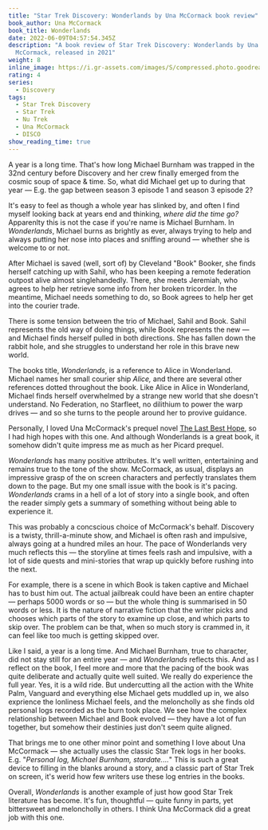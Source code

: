 ```yaml
---
title: "Star Trek Discovery: Wonderlands by Una McCormack book review"
book_author: Una McCormack
book_title: Wonderlands
date: 2022-06-09T04:57:54.345Z
description: "A book review of Star Trek Discovery: Wonderlands by Una
  McCormack, released in 2021"
weight: 8
inline_image: https://i.gr-assets.com/images/S/compressed.photo.goodreads.com/books/1616732391l/57530361._SY475_.jpg
rating: 4
series:
  - Discovery
tags:
  - Star Trek Discovery
  - Star Trek
  - Nu Trek
  - Una McCormack
  - DISCO
show_reading_time: true
---
```

A year is a long time. That's how long Michael Burnham was trapped in the 32nd century before Discovery and her crew finally emerged from the cosmic soup of space & time. So, what did Michael get up to during that year — E.g. the gap between season 3 episode 1 and season 3 episode 2? 

<!--more-->

It's easy to feel as though a whole year has slinked by, and often I find myself looking back at years end and thinking, *where did the time go?* Apparenlty this is not the case if you're name is Michael Burnham. In *Wonderlands*, Michael burns as brightly as ever, always trying to help and always putting her nose into places and sniffing around — whether she is welcome to or not.

After Michael is saved (well, sort of) by Cleveland "Book" Booker, she finds herself catching up with Sahil, who has been keeping a remote federation outpost alive almost singlehandedly. There, she meets Jeremiah, who agrees to help her retrieve some info from her broken tricorder. In the meantime, Michael needs something to do, so Book agrees to help her get into the courier trade.

There is some tension between the trio of Michael, Sahil and Book. Sahil represents the old way of doing things, while Book represents the new — and Michael finds herself pulled in both directions. She has fallen down the rabbit hole, and she struggles to understand her role in this brave new world.

The books title, *Wonderlands*, is a reference to Alice in Wonderland. Michael names her small courier ship *Alice,* and there are several other references dotted throughout the book. Like Alice in Alice in Wonderland, Michael finds herself overwhelmed by a strange new world that she doesn't understand. No Federation, no Starfleet, no dilithium to power the warp drives — and so she turns to the people around her to provive guidance. 

Personally, I loved Una McCormack's prequel novel [The Last Best Hope](https://scifibooks.club/reviews/star-trek-picard-the-last-best-hope-book-review/), so I had high hopes with this one. And although Wonderlands is a great book, it somehow didn't quite impress me as much as her Picard prequel. 

*Wonderlands* has many positive attributes. It's well written, entertaining and remains true to the tone of the show. McCormack, as usual, displays an impressive grasp of the on screen characters and perfectly translates them down to the page. But my one small issue with the book is it's pacing. *Wonderlands* crams in a hell of a lot of story into a single book, and often the reader simply gets a summary of something without being able to experience it. 

This was probably a concscious choice of McCormack's behalf. Discovery is a twisty, thrill-a-minute show, and Michael is often rash and impulsive, always going at a hundred miles an hour. The pace of Wonderlands very much reflects this — the storyline at times feels rash and impulsive, with a lot of side quests and mini-stories that wrap up quickly before rushing into the next.

For example, there is a scene in which Book is taken captive and Michael has to bust him out. The actual jailbreak could have been an entire chapter — perhaps 5000 words or so — but the whole thing is summarised in 50 words or less. It is the nature of narrative fiction that the writer picks and chooses which parts of the story to examine up close, and which parts to skip over. The problem can be that, when so much story is crammed in, it can feel like too much is getting skipped over.

Like I said, a year is a long time. And Michael Burnham, true to character, did not stay still for an entire year — and *Wonderlands* reflects this. And as I reflect on the book, I feel more and more that the pacing of the book was quite deliberate and actually quite well suited. We really do experience the full year. Yes, it is a wild ride. But undercutting all the action with the White Palm, Vanguard and everything else Michael gets muddled up in, we also exprience the lonliness Michael feels, and the meloncholly as she finds old personal logs recorded as the burn took place. We see how the complex relationship between Michael and Book evolved — they have a lot of fun together, but somehow their destinies just don't seem quite aligned. 

That brings me to one other minor point and something I love about Una McCormack — she actually uses the classic Star Trek logs in her books. E.g. "*Personal log, Michael Burnham, stardate....*" This is such a great device to filling in the blanks around a story, and a classic part of Star Trek on screen, it's werid how few writers use these log entries in the books.

Overall, *Wonderlands* is another example of just how good Star Trek literature has become. It's fun, thoughtful — quite funny in parts, yet bittersweet and meloncholly in others. I think Una McCormack did a great job with this one.